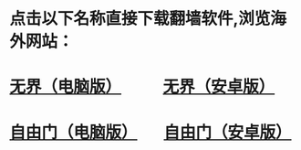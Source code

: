 # 点击以下名称直接下载翻墙软件,浏览海外网站：
# <a href="https://github.com/a6b/2/raw/master/u1902.exe">无界（电脑版）</a> &nbsp;&nbsp;&nbsp;&nbsp;&nbsp;&nbsp;&nbsp;&nbsp;&nbsp;&nbsp;<a href="https://github.com/a6b/2/raw/master/um.apk">无界（安卓版）</a>
# <a href="https://github.com/a6b/2/raw/master/fg768p.exe">自由门（电脑版）</a> &nbsp;&nbsp;&nbsp;&nbsp;&nbsp;&nbsp;<a href="https://github.com/a6b/2/raw/master/fgma.apk">自由门（安卓版）</a>
